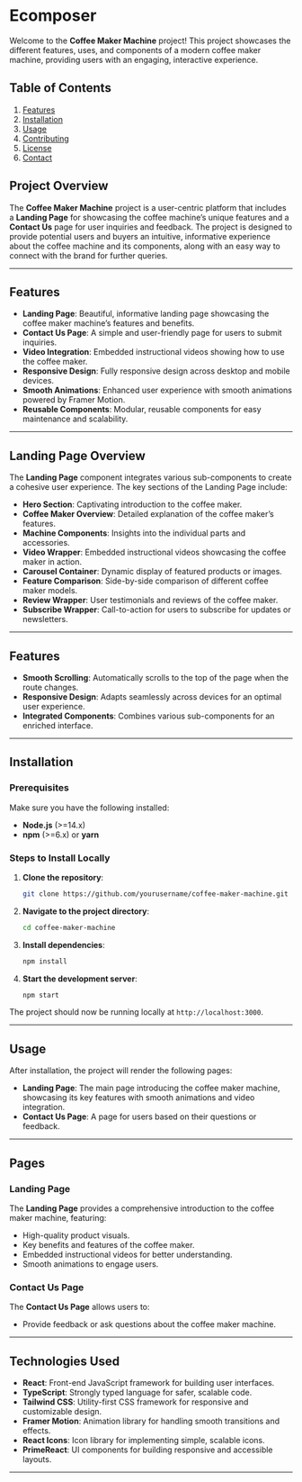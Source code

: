 # Ecomposer

Welcome to the **Coffee Maker Machine** project! This project showcases the different features, uses, and components of a modern coffee maker machine, providing users with an engaging, interactive experience.


## Table of Contents

1. [Features](#features)
2. [Installation](#installation)
3. [Usage](#usage)
4. [Contributing](#contributing)
5. [License](#license)
6. [Contact](#contact)

## Project Overview

The **Coffee Maker Machine** project is a user-centric platform that includes a **Landing Page** for showcasing the coffee machine’s unique features and a **Contact Us** page for user inquiries and feedback. The project is designed to provide potential users and buyers an intuitive, informative experience about the coffee machine and its components, along with an easy way to connect with the brand for further queries.

---

## Features

- **Landing Page**: Beautiful, informative landing page showcasing the coffee maker machine’s features and benefits.
- **Contact Us Page**: A simple and user-friendly page for users to submit inquiries.
- **Video Integration**: Embedded instructional videos showing how to use the coffee maker.
- **Responsive Design**: Fully responsive design across desktop and mobile devices.
- **Smooth Animations**: Enhanced user experience with smooth animations powered by Framer Motion.
- **Reusable Components**: Modular, reusable components for easy maintenance and scalability.

---

## Landing Page Overview

The **Landing Page** component integrates various sub-components to create a cohesive user experience. The key sections of the Landing Page include:

- **Hero Section**: Captivating introduction to the coffee maker.
- **Coffee Maker Overview**: Detailed explanation of the coffee maker’s features.
- **Machine Components**: Insights into the individual parts and accessories.
- **Video Wrapper**: Embedded instructional videos showcasing the coffee maker in action.
- **Carousel Container**: Dynamic display of featured products or images.
- **Feature Comparison**: Side-by-side comparison of different coffee maker models.
- **Review Wrapper**: User testimonials and reviews of the coffee maker.
- **Subscribe Wrapper**: Call-to-action for users to subscribe for updates or newsletters.

---
## Features

- **Smooth Scrolling**: Automatically scrolls to the top of the page when the route changes.
- **Responsive Design**: Adapts seamlessly across devices for an optimal user experience.
- **Integrated Components**: Combines various sub-components for an enriched interface.

---


## Installation

### Prerequisites

Make sure you have the following installed:

- **Node.js** (>=14.x)
- **npm** (>=6.x) or **yarn**

### Steps to Install Locally

1. **Clone the repository**:

    ```bash
    git clone https://github.com/yourusername/coffee-maker-machine.git
    ```

2. **Navigate to the project directory**:

    ```bash
    cd coffee-maker-machine
    ```

3. **Install dependencies**:

    ```bash
    npm install
    ```

4. **Start the development server**:

    ```bash
    npm start
    ```

The project should now be running locally at `http://localhost:3000`.

---

## Usage

After installation, the project will render the following pages:

- **Landing Page**: The main page introducing the coffee maker machine, showcasing its key features with smooth animations and video integration.
- **Contact Us Page**: A page for users based on their questions or feedback.

---


## Pages

### Landing Page

The **Landing Page** provides a comprehensive introduction to the coffee maker machine, featuring:

- High-quality product visuals.
- Key benefits and features of the coffee maker.
- Embedded instructional videos for better understanding.
- Smooth animations to engage users.

### Contact Us Page

The **Contact Us Page** allows users to:

- Provide feedback or ask questions about the coffee maker machine.

---

## Technologies Used

- **React**: Front-end JavaScript framework for building user interfaces.
- **TypeScript**: Strongly typed language for safer, scalable code.
- **Tailwind CSS**: Utility-first CSS framework for responsive and customizable design.
- **Framer Motion**: Animation library for handling smooth transitions and effects.
- **React Icons**: Icon library for implementing simple, scalable icons.
- **PrimeReact**: UI components for building responsive and accessible layouts.

---

